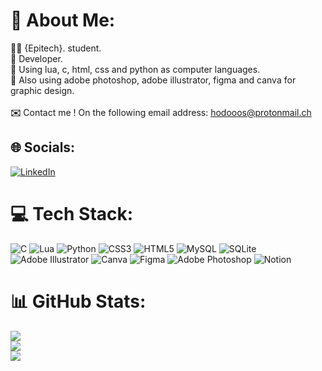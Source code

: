 # **🌴** About Me:
**🧑‍🎓** {Epitech}. student.<br>**🌴** Developer.<br>🌙 Using lua, c, html, css and python as computer languages.<br>🎨 Also using adobe photoshop, adobe illustrator, figma and canva for graphic design.<br><br>**✉️** Contact me ! On the following email address: hodooos@protonmail.ch


## **🌐** Socials:
[![LinkedIn](https://img.shields.io/badge/LinkedIn-%230077B5.svg?logo=linkedin&logoColor=white)](https://linkedin.com/in/www.linkedin.com/in/thomas-rochefeuille) 

# **💻** Tech Stack:
![C](https://img.shields.io/badge/c-%2300599C.svg?style=for-the-badge&logo=c&logoColor=white) ![Lua](https://img.shields.io/badge/lua-%232C2D72.svg?style=for-the-badge&logo=lua&logoColor=white) ![Python](https://img.shields.io/badge/python-3670A0?style=for-the-badge&logo=python&logoColor=ffdd54) ![CSS3](https://img.shields.io/badge/css3-%231572B6.svg?style=for-the-badge&logo=css3&logoColor=white) ![HTML5](https://img.shields.io/badge/html5-%23E34F26.svg?style=for-the-badge&logo=html5&logoColor=white) ![MySQL](https://img.shields.io/badge/mysql-%2300f.svg?style=for-the-badge&logo=mysql&logoColor=white) ![SQLite](https://img.shields.io/badge/sqlite-%2307405e.svg?style=for-the-badge&logo=sqlite&logoColor=white) ![Adobe Illustrator](https://img.shields.io/badge/adobeillustrator-%23FF9A00.svg?style=for-the-badge&logo=adobeillustrator&logoColor=white) ![Canva](https://img.shields.io/badge/Canva-%2300C4CC.svg?style=for-the-badge&logo=Canva&logoColor=white) 	![Figma](https://img.shields.io/badge/figma-%23F24E1E.svg?style=for-the-badge&logo=figma&logoColor=white) ![Adobe Photoshop](https://img.shields.io/badge/adobephotoshop-%2331A8FF.svg?style=for-the-badge&logo=adobephotoshop&logoColor=white) ![Notion](https://img.shields.io/badge/Notion-%23000000.svg?style=for-the-badge&logo=notion&logoColor=white)
# **📊** GitHub Stats:
![](https://github-readme-stats.vercel.app/api?username=hodooos&theme=dark&hide_border=true&include_all_commits=true&count_private=false)<br/>
![](https://github-readme-streak-stats.herokuapp.com/?user=hodooos&theme=dark&hide_border=true)<br/>
![](https://github-readme-stats.vercel.app/api/top-langs/?username=hodooos&theme=dark&hide_border=true&include_all_commits=true&count_private=false&layout=compact)
